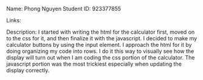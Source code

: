 Name: Phong Nguyen
Student ID: 923377855

Links:


Description:
I started with writing the html for the calculator first, moved on to the css for it, and then finalize it with the javascript. I decided to make my calculator buttons by using the input element. I approach the html for it by doing organizing my code into rows. I do it this way to visually see how the display will turn out when I am coding the css portion of the calculator. The javascript portion was the most trickiest especially when updating the display correctly. 